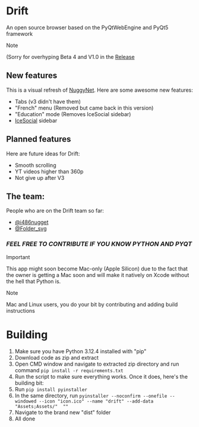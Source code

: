# Drift
An open source browser based on the PyQtWebEngine and PyQt5 framework 

> [!NOTE]
> (Sorry for overhyping Beta 4 and V1.0 in the [Release](https://github.com/DriftBR/Drift/releases/tag/v1.0_beta4)

## New features
This is a visual refresh of [NuggyNet](https://www.github.com/DriftBR/NuggyNet3). Here are some awesome new features:
* Tabs (v3 didn't have them)
* "French" menu (Removed but came back in this version)
* "Education" mode (Removes IceSocial sidebar)
* [IceSocial](https://www.icesocial.net) sidebar

## Planned features
Here are future ideas for Drift:
* Smooth scrolling
* YT videos higher than 360p
* Not give up after V3

## The team:
People who are on the Drift team so far:
* [@i486nugget](https://www.github.com/i486nugget)
* [@Folder_svg](https://bsky.app/profile/foldersvg.bsky.social)

### ***FEEL FREE TO CONTRIBUTE IF YOU KNOW PYTHON AND PYQT***

> [!IMPORTANT]  
> This app might soon become Mac-only (Apple Silicon) due to the fact that the owner is getting a Mac soon and will make it natively on Xcode without the hell that Python is. 

> [!NOTE]
> Mac and Linux users, you do your bit by contributing and adding build instructions

# Building
1) Make sure you have Python 3.12.4 installed with "pip"
2) Download code as zip and extract
3) Open CMD window and navigate to extracted zip directory and run command `pip install -r requirements.txt`
4) Run the script to make sure everything works. Once it does, here's the building bit:
5) Run `pip install pyinstaller`
6) In the same directory, run `pyinstaller --noconfirm --onefile --windowed --icon "icon.ico" --name "drift" --add-data "Assets;Assets/"  ""`
7) Navigate to the brand new "dist" folder
8) All done

